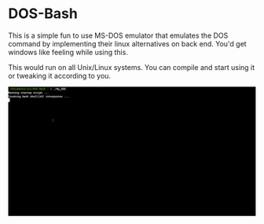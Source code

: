 # DOS-Bash

This is a simple fun to use MS-DOS emulator that emulates the 
DOS command by implementing their linux alternatives on back
end. You'd get windows like feeling while using this.

This would run on all Unix/Linux systems. You can compile and
start using it or tweaking it according to you.

![demo](demo.gif)
